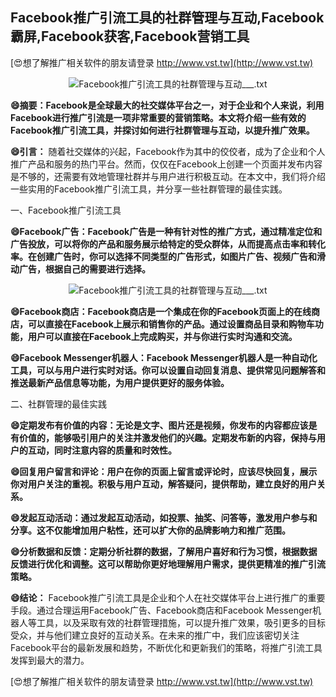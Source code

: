 ## **Facebook推广引流工具的社群管理与互动,Facebook霸屏,Facebook获客,Facebook营销工具**

[😍想了解推广相关软件的朋友请登录 http://www.vst.tw](http://www.vst.tw)

 <center><img src="https://vst.tw/MP4/tuiguang/png/5.png" alt="Facebook推广引流工具的社群管理与互动___.txt"></center>

**😄摘要：Facebook是全球最大的社交媒体平台之一，对于企业和个人来说，利用Facebook进行推广引流是一项非常重要的营销策略。本文将介绍一些有效的Facebook推广引流工具，并探讨如何进行社群管理与互动，以提升推广效果。**

**😄引言：**
随着社交媒体的兴起，Facebook作为其中的佼佼者，成为了企业和个人推广产品和服务的热门平台。然而，仅仅在Facebook上创建一个页面并发布内容是不够的，还需要有效地管理社群并与用户进行积极互动。在本文中，我们将介绍一些实用的Facebook推广引流工具，并分享一些社群管理的最佳实践。

一、Facebook推广引流工具

**😄Facebook广告：Facebook广告是一种有针对性的推广方式，通过精准定位和广告投放，可以将你的产品和服务展示给特定的受众群体，从而提高点击率和转化率。在创建广告时，你可以选择不同类型的广告形式，如图片广告、视频广告和滑动广告，根据自己的需要进行选择。**

 <center><img src="https://vst.tw/MP4/tuiguang/png/7.png" alt="Facebook推广引流工具的社群管理与互动___.txt"></center>

**😄Facebook商店：Facebook商店是一个集成在你的Facebook页面上的在线商店，可以直接在Facebook上展示和销售你的产品。通过设置商品目录和购物车功能，用户可以直接在Facebook上完成购买，并与你进行实时沟通和交流。**

**😄Facebook Messenger机器人：Facebook Messenger机器人是一种自动化工具，可以与用户进行实时对话。你可以设置自动回复消息、提供常见问题解答和推送最新产品信息等功能，为用户提供更好的服务体验。**

二、社群管理的最佳实践

**😄定期发布有价值的内容：无论是文字、图片还是视频，你发布的内容都应该是有价值的，能够吸引用户的关注并激发他们的兴趣。定期发布新的内容，保持与用户的互动，同时注意内容的质量和时效性。**

**😄回复用户留言和评论：用户在你的页面上留言或评论时，应该尽快回复，展示你对用户关注的重视。积极与用户互动，解答疑问，提供帮助，建立良好的用户关系。**

**😄发起互动活动：通过发起互动活动，如投票、抽奖、问答等，激发用户参与和分享。这不仅能增加用户粘性，还可以扩大你的品牌影响力和推广范围。**

**😄分析数据和反馈：定期分析社群的数据，了解用户喜好和行为习惯，根据数据反馈进行优化和调整。这可以帮助你更好地理解用户需求，提供更精准的推广引流策略。**

**😄结论：**
Facebook推广引流工具是企业和个人在社交媒体平台上进行推广的重要手段。通过合理运用Facebook广告、Facebook商店和Facebook Messenger机器人等工具，以及采取有效的社群管理措施，可以提升推广效果，吸引更多的目标受众，并与他们建立良好的互动关系。在未来的推广中，我们应该密切关注Facebook平台的最新发展和趋势，不断优化和更新我们的策略，将推广引流工具发挥到最大的潜力。

[😍想了解推广相关软件的朋友请登录 http://www.vst.tw](http://www.vst.tw)



